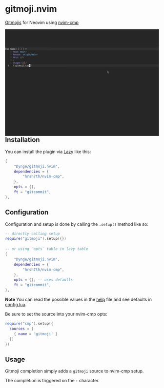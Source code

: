 # gitmoji.nvim

[Gitmojis](https://gitmoji.dev/) for Neovim using [nvim-cmp](https://github.com/hrsh7th/nvim-cmp)

<img src="./gitcommit.gif" align="left"/>

## Installation

You can install the plugin via [Lazy](https://github.com/folke/lazy.nvim) like this:
```lua
{
    "Dynge/gitmoji.nvim",
    dependencies = {
        "hrsh7th/nvim-cmp",
    },
    opts = {},
    ft = "gitcommit",
},
```

## Configuration

Configuration and setup is done by calling the `.setup()` method like so:

```lua
-- directly calling setup
require("gitmoji").setup({})

-- or using ´opts´ table in lazy table
{
    "Dynge/gitmoji.nvim",
    dependencies = {
        "hrsh7th/nvim-cmp",
    },
    opts = {}, -- uses defaults
    ft = "gitcommit",
},
```
**Note**
You can read the possible values in the [help](./doc/gitmoji.txt) file
and see defaults in [config.lua](./lua/gitmoji/config.lua).

Be sure to set the source into your nvim-cmp opts:

```lua
require("cmp").setup({
  sources = {
    { name = 'gitmoji' }
  })
})
```

## Usage

Gitmoji completion simply adds a `gitmoji` source to nvim-cmp setup.

The completion is triggered on the `:` character.

